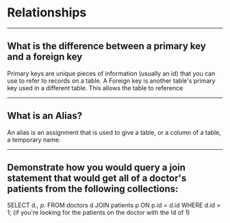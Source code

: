# Relationships

---

## What is the difference between a primary key and a foreign key

Primary keys are unique pieces of information (usually an id) that you can use to refer to records on a table. A Foreign key is another table's primary key used in a different table. This allows the table to reference 


---

## What is an Alias?

An alias is an assignment that is  used to give a table, or a column of a table, a temporary name. 

---

## Demonstrate how you would query a join statement that would get all of a doctor's patients from the following collections:

SELECT
  d.*,
  p.*
FROM
  doctors d
  JOIN patients p ON p.id = d.id
WHERE
  d.id = 1;
  (if you're looking for the patients on the doctor with the Id of 1)
